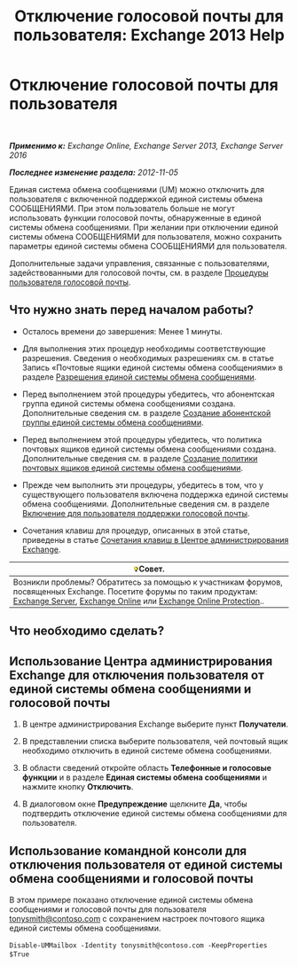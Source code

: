 ﻿---
title: 'Отключение голосовой почты для пользователя: Exchange 2013 Help'
TOCTitle: Отключение голосовой почты для пользователя
ms:assetid: cecc9c0d-377d-489e-9db4-d487e9c0b552
ms:mtpsurl: https://technet.microsoft.com/ru-ru/library/Bb124691(v=EXCHG.150)
ms:contentKeyID: 50489104
ms.date: 05/22/2018
mtps_version: v=EXCHG.150
ms.translationtype: MT
---

# Отключение голосовой почты для пользователя

 

_**Применимо к:** Exchange Online, Exchange Server 2013, Exchange Server 2016_

_**Последнее изменение раздела:** 2012-11-05_

Единая система обмена сообщениями (UM) можно отключить для пользователя с включенной поддержкой единой системы обмена СООБЩЕНИЯМИ. При этом пользователь больше не могут использовать функции голосовой почты, обнаруженные в единой системы обмена сообщениями. При желании при отключении единой системы обмена СООБЩЕНИЯМИ для пользователя, можно сохранить параметры единой системы обмена СООБЩЕНИЯМИ для пользователя.

Дополнительные задачи управления, связанные с пользователями, задействованными для голосовой почты, см. в разделе [Процедуры пользователя голосовой почты](voice-mail-enabled-user-procedures-exchange-2013-help.md).

## Что нужно знать перед началом работы?

  - Осталось времени до завершения: Менее 1 минуты.

  - Для выполнения этих процедур необходимы соответствующие разрешения. Сведения о необходимых разрешениях см. в статье Запись «Почтовые ящики единой системы обмена сообщениями» в разделе [Разрешения единой системы обмена сообщениями](unified-messaging-permissions-exchange-2013-help.md).

  - Перед выполнением этой процедуры убедитесь, что абонентская группа единой системы обмена сообщениями создана. Дополнительные сведения см. в разделе [Создание абонентской группы единой системы обмена сообщениями](create-a-um-dial-plan-exchange-2013-help.md).

  - Перед выполнением этой процедуры убедитесь, что политика почтовых ящиков единой системы обмена сообщениями создана. Дополнительные сведения см. в разделе [Создание политики почтовых ящиков единой системы обмена сообщениями](create-a-um-mailbox-policy-exchange-2013-help.md).

  - Прежде чем выполнить эти процедуры, убедитесь в том, что у существующего пользователя включена поддержка единой системы обмена сообщениями. Дополнительные сведения см. в разделе [Включение для пользователя поддержки голосовой почты](enable-a-user-for-voice-mail-exchange-2013-help.md).

  - Сочетания клавиш для процедур, описанных в этой статье, приведены в статье [Сочетания клавиш в Центре администрирования Exchange](keyboard-shortcuts-in-the-exchange-admin-center-exchange-online-protection-help.md).

<table>
<thead>
<tr class="header">
<th><img src="images/Bb124558.tip(EXCHG.150).gif" title="Совет" alt="Совет" />Совет.</th>
</tr>
</thead>
<tbody>
<tr class="odd">
<td>Возникли проблемы? Обратитесь за помощью к участникам форумов, посвященных Exchange. Посетите форумы по таким продуктам: <a href="https://go.microsoft.com/fwlink/p/?linkid=60612">Exchange Server</a>, <a href="https://go.microsoft.com/fwlink/p/?linkid=267542">Exchange Online</a> или <a href="https://go.microsoft.com/fwlink/p/?linkid=285351">Exchange Online Protection</a>..</td>
</tr>
</tbody>
</table>


## Что необходимо сделать?

## Использование Центра администрирования Exchange для отключения пользователя от единой системы обмена сообщениями и голосовой почты

1.  В центре администрирования Exchange выберите пункт **Получатели**.

2.  В представлении списка выберите пользователя, чей почтовый ящик необходимо отключить в единой системе обмена сообщениями.

3.  В области сведений откройте область **Телефонные и голосовые функции** и в разделе **Единая системы обмена сообщениями** и нажмите кнопку **Отключить**.

4.  В диалоговом окне **Предупреждение** щелкните **Да**, чтобы подтвердить отключение единой системы обмена сообщениями для пользователя.

## Использование командной консоли для отключения пользователя от единой системы обмена сообщениями и голосовой почты

В этом примере показано отключение единой системы обмена сообщениями и голосовой почты для пользователя tonysmith@contoso.com с сохранением настроек почтового ящика единой системы обмена сообщениями.

    Disable-UMMailbox -Identity tonysmith@contoso.com -KeepProperties $True

